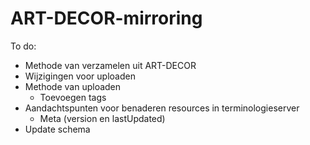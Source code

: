 # ART-DECOR-mirroring
To do:
- Methode van verzamelen uit ART-DECOR
- Wijzigingen voor uploaden
- Methode van uploaden
  - Toevoegen tags
- Aandachtspunten voor benaderen resources in terminologieserver
  - Meta (version en lastUpdated)
- Update schema
